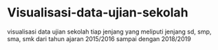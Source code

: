 # Visualisasi-data-ujian-sekolah
visualisasi data ujian sekolah tiap jenjang yang meliputi jenjang sd, smp, sma, smk dari tahun ajaran 2015/2016 sampai dengan 2018/2019
